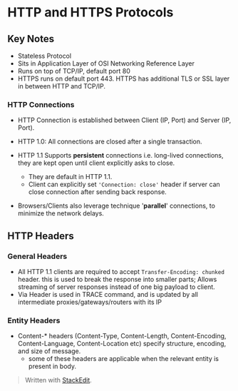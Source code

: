 
# HTTP and HTTPS Protocols

## Key Notes

 - Stateless Protocol
 - Sits in Application Layer of OSI Networking Reference Layer
 - Runs on top of TCP/IP, default port 80
 - HTTPS runs on default port 443. HTTPS has additional TLS or SSL layer in between HTTP and TCP/IP.

### HTTP Connections

 - HTTP Connection is established between Client (IP, Port) and Server
   (IP, Port).
 
 - HTTP 1.0: All connections are closed after a single transaction. 
 - HTTP 1.1 Supports **persistent** connections i.e. long-lived connections, they are kept open until client explicitly asks to close. 
	 - They are default in HTTP 1.1.
	 - Client can explicitly set `'Connection: close'` header if server can
   close connection after sending back response.
   
 - Browsers/Clients also leverage technique '**parallel**' connections,
   to minimize the network delays.

## HTTP Headers

### General Headers

 - All HTTP 1.1 clients are required to accept `Transfer-Encoding: chunked` header. this is used to break the response into smaller parts; Allows streaming of server responses instead of one big payload to client.
 - Via Header is used in TRACE command, and is updated by all intermediate proxies/gateways/routers with its IP
 
 ### Entity Headers
 - Content-* headers (Content-Type, Content-Length, Content-Encoding, Content-Language, Content-Location etc) specify structure, encoding, and size of message. 
	 - some of these headers are applicable when the relevant entity is present in body.


> Written with [StackEdit](https://stackedit.io/).
<!--stackedit_data:
eyJoaXN0b3J5IjpbLTE4OTcyNTkxNDgsMjIxMzMxNTQsLTQyNz
IwNDk5XX0=
-->